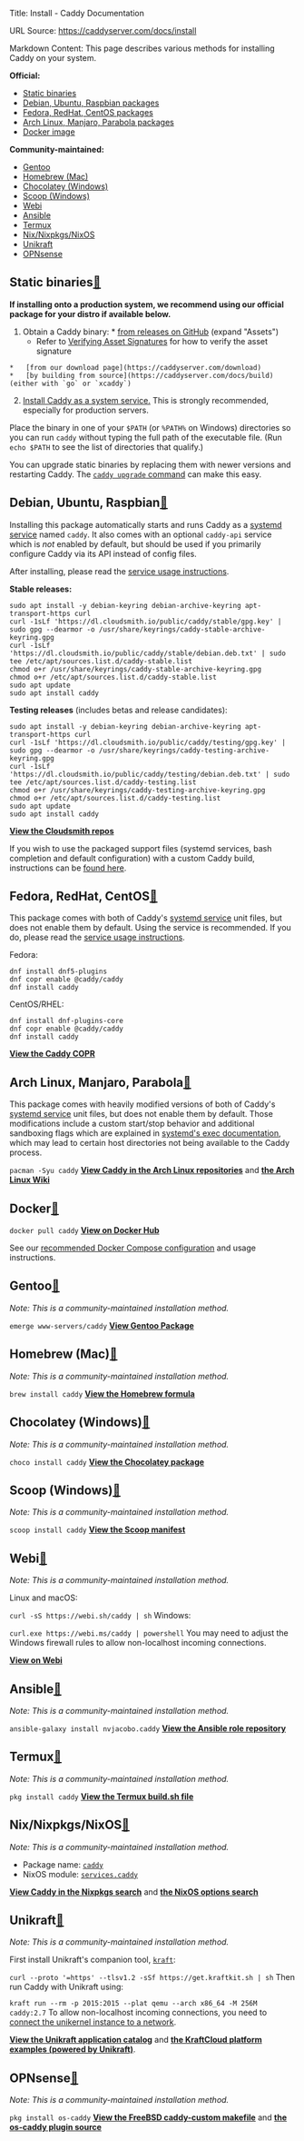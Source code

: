 Title: Install - Caddy Documentation

URL Source: https://caddyserver.com/docs/install

Markdown Content:
This page describes various methods for installing Caddy on your system.

**Official:**

*   [Static binaries](https://caddyserver.com/docs/install#static-binaries)
*   [Debian, Ubuntu, Raspbian packages](https://caddyserver.com/docs/install#debian-ubuntu-raspbian)
*   [Fedora, RedHat, CentOS packages](https://caddyserver.com/docs/install#fedora-redhat-centos)
*   [Arch Linux, Manjaro, Parabola packages](https://caddyserver.com/docs/install#arch-linux-manjaro-parabola)
*   [Docker image](https://caddyserver.com/docs/install#docker)

**Community-maintained:**

*   [Gentoo](https://caddyserver.com/docs/install#gentoo)
*   [Homebrew (Mac)](https://caddyserver.com/docs/install#homebrew-mac)
*   [Chocolatey (Windows)](https://caddyserver.com/docs/install#chocolatey-windows)
*   [Scoop (Windows)](https://caddyserver.com/docs/install#scoop-windows)
*   [Webi](https://caddyserver.com/docs/install#webi)
*   [Ansible](https://caddyserver.com/docs/install#ansible)
*   [Termux](https://caddyserver.com/docs/install#termux)
*   [Nix/Nixpkgs/NixOS](https://caddyserver.com/docs/install#nixnixpkgsnixos)
*   [Unikraft](https://caddyserver.com/docs/install#unikraft)
*   [OPNsense](https://caddyserver.com/docs/install#opnsense)

Static binaries[🔗](https://caddyserver.com/docs/install#static-binaries "Direct link")
---------------------------------------------------------------------------------------

**If installing onto a production system, we recommend using our official package for your distro if available below.**

1.   Obtain a Caddy binary: 
    *   [from releases on GitHub](https://github.com/caddyserver/caddy/releases) (expand "Assets") 
        *   Refer to [Verifying Asset Signatures](https://caddyserver.com/docs/signature-verification) for how to verify the asset signature

    *   [from our download page](https://caddyserver.com/download)
    *   [by building from source](https://caddyserver.com/docs/build) (either with `go` or `xcaddy`)

2.   [Install Caddy as a system service.](https://caddyserver.com/docs/running#manual-installation) This is strongly recommended, especially for production servers.

Place the binary in one of your `$PATH` (or `%PATH%` on Windows) directories so you can run `caddy` without typing the full path of the executable file. (Run `echo $PATH` to see the list of directories that qualify.)

You can upgrade static binaries by replacing them with newer versions and restarting Caddy. The [`caddy upgrade` command](https://caddyserver.com/docs/command-line#caddy-upgrade) can make this easy.

Debian, Ubuntu, Raspbian[🔗](https://caddyserver.com/docs/install#debian-ubuntu-raspbian "Direct link")
-------------------------------------------------------------------------------------------------------

Installing this package automatically starts and runs Caddy as a [systemd service](https://caddyserver.com/docs/running#linux-service) named `caddy`. It also comes with an optional `caddy-api` service which is _not_ enabled by default, but should be used if you primarily configure Caddy via its API instead of config files.

After installing, please read the [service usage instructions](https://caddyserver.com/docs/running#using-the-service).

**Stable releases:**

```
sudo apt install -y debian-keyring debian-archive-keyring apt-transport-https curl
curl -1sLf 'https://dl.cloudsmith.io/public/caddy/stable/gpg.key' | sudo gpg --dearmor -o /usr/share/keyrings/caddy-stable-archive-keyring.gpg
curl -1sLf 'https://dl.cloudsmith.io/public/caddy/stable/debian.deb.txt' | sudo tee /etc/apt/sources.list.d/caddy-stable.list
chmod o+r /usr/share/keyrings/caddy-stable-archive-keyring.gpg
chmod o+r /etc/apt/sources.list.d/caddy-stable.list
sudo apt update
sudo apt install caddy
```

**Testing releases** (includes betas and release candidates):

```
sudo apt install -y debian-keyring debian-archive-keyring apt-transport-https curl
curl -1sLf 'https://dl.cloudsmith.io/public/caddy/testing/gpg.key' | sudo gpg --dearmor -o /usr/share/keyrings/caddy-testing-archive-keyring.gpg
curl -1sLf 'https://dl.cloudsmith.io/public/caddy/testing/debian.deb.txt' | sudo tee /etc/apt/sources.list.d/caddy-testing.list
chmod o+r /usr/share/keyrings/caddy-testing-archive-keyring.gpg
chmod o+r /etc/apt/sources.list.d/caddy-testing.list
sudo apt update
sudo apt install caddy
```

[**View the Cloudsmith repos**](https://cloudsmith.io/~caddy/repos/)

If you wish to use the packaged support files (systemd services, bash completion and default configuration) with a custom Caddy build, instructions can be [found here](https://caddyserver.com/docs/build#package-support-files-for-custom-builds-for-debianubunturaspbian).

Fedora, RedHat, CentOS[🔗](https://caddyserver.com/docs/install#fedora-redhat-centos "Direct link")
---------------------------------------------------------------------------------------------------

This package comes with both of Caddy's [systemd service](https://caddyserver.com/docs/running#linux-service) unit files, but does not enable them by default. Using the service is recommended. If you do, please read the [service usage instructions](https://caddyserver.com/docs/running#using-the-service).

Fedora:

```
dnf install dnf5-plugins
dnf copr enable @caddy/caddy
dnf install caddy
```

CentOS/RHEL:

```
dnf install dnf-plugins-core
dnf copr enable @caddy/caddy
dnf install caddy
```

[**View the Caddy COPR**](https://copr.fedorainfracloud.org/coprs/g/caddy/caddy/)

Arch Linux, Manjaro, Parabola[🔗](https://caddyserver.com/docs/install#arch-linux-manjaro-parabola "Direct link")
-----------------------------------------------------------------------------------------------------------------

This package comes with heavily modified versions of both of Caddy's [systemd service](https://caddyserver.com/docs/running#linux-service) unit files, but does not enable them by default. Those modifications include a custom start/stop behavior and additional sandboxing flags which are explained in [systemd's exec documentation](https://www.freedesktop.org/software/systemd/man/systemd.exec.html#Sandboxing), which may lead to certain host directories not being available to the Caddy process.

`pacman -Syu caddy`
[**View Caddy in the Arch Linux repositories**](https://archlinux.org/packages/extra/x86_64/caddy/) and [**the Arch Linux Wiki**](https://wiki.archlinux.org/title/Caddy)

Docker[🔗](https://caddyserver.com/docs/install#docker "Direct link")
---------------------------------------------------------------------

`docker pull caddy`
[**View on Docker Hub**](https://hub.docker.com/_/caddy)

See our [recommended Docker Compose configuration](https://caddyserver.com/docs/running#docker-compose) and usage instructions.

Gentoo[🔗](https://caddyserver.com/docs/install#gentoo "Direct link")
---------------------------------------------------------------------

_Note: This is a community-maintained installation method._

`emerge www-servers/caddy`
[**View Gentoo Package**](https://packages.gentoo.org/packages/www-servers/caddy)

Homebrew (Mac)[🔗](https://caddyserver.com/docs/install#homebrew-mac "Direct link")
-----------------------------------------------------------------------------------

_Note: This is a community-maintained installation method._

`brew install caddy`
[**View the Homebrew formula**](https://formulae.brew.sh/formula/caddy)

Chocolatey (Windows)[🔗](https://caddyserver.com/docs/install#chocolatey-windows "Direct link")
-----------------------------------------------------------------------------------------------

_Note: This is a community-maintained installation method._

`choco install caddy`
[**View the Chocolatey package**](https://chocolatey.org/packages/caddy)

Scoop (Windows)[🔗](https://caddyserver.com/docs/install#scoop-windows "Direct link")
-------------------------------------------------------------------------------------

_Note: This is a community-maintained installation method._

`scoop install caddy`
[**View the Scoop manifest**](https://github.com/ScoopInstaller/Main/blob/master/bucket/caddy.json)

Webi[🔗](https://caddyserver.com/docs/install#webi "Direct link")
-----------------------------------------------------------------

_Note: This is a community-maintained installation method._

Linux and macOS:

`curl -sS https://webi.sh/caddy | sh`
Windows:

`curl.exe https://webi.ms/caddy | powershell`
You may need to adjust the Windows firewall rules to allow non-localhost incoming connections.

[**View on Webi**](https://webinstall.dev/caddy)

Ansible[🔗](https://caddyserver.com/docs/install#ansible "Direct link")
-----------------------------------------------------------------------

_Note: This is a community-maintained installation method._

`ansible-galaxy install nvjacobo.caddy`
[**View the Ansible role repository**](https://github.com/nvjacobo/caddy)

Termux[🔗](https://caddyserver.com/docs/install#termux "Direct link")
---------------------------------------------------------------------

_Note: This is a community-maintained installation method._

`pkg install caddy`
[**View the Termux build.sh file**](https://github.com/termux/termux-packages/blob/master/packages/caddy/build.sh)

Nix/Nixpkgs/NixOS[🔗](https://caddyserver.com/docs/install#nixnixpkgsnixos "Direct link")
-----------------------------------------------------------------------------------------

_Note: This is a community-maintained installation method._

*   Package name: [`caddy`](https://search.nixos.org/packages?channel=unstable&show=caddy&query=caddy)
*   NixOS module: [`services.caddy`](https://search.nixos.org/options?channel=unstable&show=services.caddy.enable&query=services.caddy)

[**View Caddy in the Nixpkgs search**](https://search.nixos.org/packages?channel=unstable&show=caddy&query=caddy) and [**the NixOS options search**](https://search.nixos.org/options?channel=unstable&show=services.caddy.enable&query=services.caddy)

Unikraft[🔗](https://caddyserver.com/docs/install#unikraft "Direct link")
-------------------------------------------------------------------------

_Note: This is a community-maintained installation method._

First install Unikraft's companion tool, [`kraft`](https://unikraft.org/docs/cli):

`curl --proto '=https' --tlsv1.2 -sSf https://get.kraftkit.sh | sh`
Then run Caddy with Unikraft using:

`kraft run --rm -p 2015:2015 --plat qemu --arch x86_64 -M 256M caddy:2.7`
To allow non-localhost incoming connections, you need to [connect the unikernel instance to a network](https://unikraft.org/docs/cli/running#connecting-a-unikernel-instance-to-a-network).

[**View the Unikraft application catalog**](https://github.com/unikraft/catalog/tree/main/examples/caddy) and [**the KraftCloud platform examples (powered by Unikraft)**](https://github.com/kraftcloud/examples/tree/main/caddy).

OPNsense[🔗](https://caddyserver.com/docs/install#opnsense "Direct link")
-------------------------------------------------------------------------

_Note: This is a community-maintained installation method._

`pkg install os-caddy`
[**View the FreeBSD caddy-custom makefile**](https://github.com/opnsense/ports/blob/master/www/caddy-custom/Makefile) and [**the os-caddy plugin source**](https://github.com/opnsense/plugins/tree/master/www/caddy)
